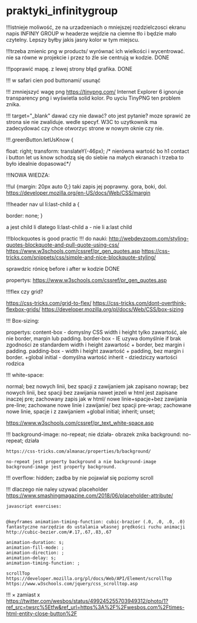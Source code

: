 # praktyki_infinitygroup



!!!istnieje moliwość, ze na urzadzeniach o mniejszej rozdzielczosci ekranu
napis INFINIY GROUP w headerze wejdzie na ciemne tło i będzie mało czytelny. Lepszy byłby jakis jasny kolor w tym miejscu.

!!!trzeba zmienic png w products/ wyrównać ich wielkości i wycentrować.
   nie sa równe w projekcie i przez to źle sie centrują w kodzie. DONE

!!!poprawić mapę. z lewej strony błąd grafika. DONE

!!! w safari cien pod buttonami/ usunąć

!!! zmniejszyć wagę png https://tinypng.com/
    Internet Explorer 6 ignoruje transparency png i wyświetla solid kolor. Po uyciu TinyPNG ten problem znika.

!!! target="_blank" dawać czy nie dawać? oto jest pytanie?
    moze sprawić ze strona sie nie zwaliduje.
    wedle specyf. W3C to uzytkownik ma zadecydować czy chce otworzyc strone w nowym oknie czy nie.

!!!.greenButton.letUsKnow {

float: right;
transform: translateY(-46px);
/* nierówna wartość bo h1 contact i button let us know 
schodzą się do siebie na małych 
ekranach i trzeba to było idealnie dopasować*/


!!!NOWA WIEDZA:  


!!!ul {margin: 20px auto 0;} taki zapis jej poprawny. gora, boki, dol.  
  https://developer.mozilla.org/en-US/docs/Web/CSS/margin

!!!header nav ul li:last-child a {

  border: none;
}

a jest child li dlatego li:last-child a - nie li a:last child

!!!blockquotes is good practic !!!
do nauki:
http://webdevzoom.com/styling-quotes-blockquote-and-pull-quote-using-css/
https://www.w3schools.com/cssref/pr_gen_quotes.asp
https://css-tricks.com/snippets/css/simple-and-nice-blockquote-styling/

sprawdzic rónicę before i after w kodzie DONE

propertys:
https://www.w3schools.com/cssref/pr_gen_quotes.asp



!!!flex czy grid?

https://css-tricks.com/grid-to-flex/
https://css-tricks.com/dont-overthink-flexbox-grids/ 
https://developer.mozilla.org/pl/docs/Web/CSS/box-sizing

!!! Box-sizing:

propertys:
content-box - domyslny CSS width i height tylko zawartość, ale nie border, margin lub padding.
border-box - IE uzywa domyślnie if brak zgodności ze standardem
             width i height zawartość + border, bez margin i padding.
padding-box - width i height zawartość + padding, bez margin i border.
+global
initial - domyślna wartość
inherit - dziedziczy wartości rodzica


!!! white-space:

 normal; bez nowych linii, bez spacji z zawijaniem jak zapisano
 nowrap; bez nowych linii, bez spacji bez zawijania nawet jezeli w html jest zapisane inaczej
 pre; zachowany zapis jak w html/ nowe linie+spacje+bez zawijania
 pre-line; zachowane nowe linie i zawijanie/ bez spacji 
 pre-wrap; zachowane nowe linie, spacje i z zawijaniem
 +global initial; inherit; unset;

https://www.w3schools.com/cssref/pr_text_white-space.asp

!!! background-image: no-repeat; nie działa- obrazek znika
    background: no-repeat; działa

    https://css-tricks.com/almanac/properties/b/background/
    
    no-repeat jest property background a nie background-image
    background-image jest property background.

!!! overflow: hidden; zadba by nie pojawiał się poziomy scroll

!!! dlaczego nie naley uzywać placeholder
    https://www.smashingmagazine.com/2018/06/placeholder-attribute/

    javascript exercises:


    @keyframes animation-timing-function: cubic-brazier (.0, .0, .0, .0)
    fantastyczne narzędzie do ustalania własnej prędkości ruchu animacji 
    http://cubic-bezier.com/#.17,.67,.83,.67

    animation-duration: s;
    animation-fill-mode: ;
    animation-direction: ;
    animation-delay: s;
    animation-timing-function: ;

    scrollTop
    https://developer.mozilla.org/pl/docs/Web/API/Element/scrollTop
    https://www.w3schools.com/jquery/css_scrolltop.asp

 !!! &times; zamiast x
 https://twitter.com/wesbos/status/499245255703949312/photo/1?ref_src=twsrc%5Etfw&ref_url=https%3A%2F%2Fwesbos.com%2Ftimes-html-entity-close-button%2F